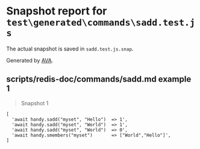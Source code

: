 # Snapshot report for `test\generated\commands\sadd.test.js`

The actual snapshot is saved in `sadd.test.js.snap`.

Generated by [AVA](https://ava.li).

## scripts/redis-doc/commands/sadd.md example 1

> Snapshot 1

    [
      'await handy.sadd("myset", "Hello")  => 1',
      'await handy.sadd("myset", "World")  => 1',
      'await handy.sadd("myset", "World")  => 0',
      'await handy.smembers("myset")       => ["World","Hello"]',
    ]
